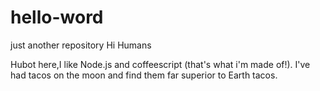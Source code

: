 # hello-word
just another repository
Hi Humans

Hubot here,I like Node.js and coffeescript (that's what i'm made of!).
I've had tacos on the moon and find them far superior to Earth tacos.
